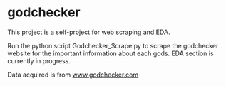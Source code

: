 # godchecker
This project is a self-project for web scraping and EDA. 

Run the python script Godchecker_Scrape.py to scrape the godchecker website for the important information about each gods.
EDA section is currently in progress.

Data acquired is from www.godchecker.com
